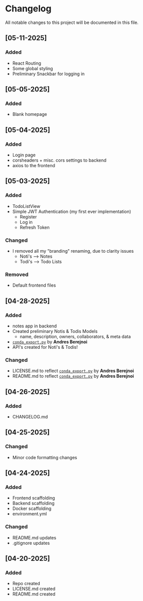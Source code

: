 # Changelog

All notable changes to this project will be documented in this file.

## [05-11-2025]
### Added
- React Routing
- Some global styling
- Preliminary Snackbar for logging in


## [05-05-2025]
### Added
- Blank homepage

## [05-04-2025]
### Added
- Login page
- corsheaders + misc. cors settings to backend
- axios to the frontend

## [05-03-2025]
### Added
- TodoListView
- Simple JWT Authentication (my first ever implementation)
    - Register
    - Log in
    - Refresh Token

### Changed
- I removed all my "branding" renaming, due to clarity issues
    - Noti's --> Notes
    - Todi's --> Todo Lists

### Removed
- Default frontend files

## [04-28-2025]
### Added
- notes app in backend
- Created preliminary Notis & Todis Models
    - name, description, owners, collaborators, & meta data
- [`conda_export.py`](https://github.com/andresberejnoi/Conda-Tools) by **Andres Berejnoi**
- API's created for Noti's & Todis!

### Changed
- LICENSE.md to reflect [`conda_export.py`](https://github.com/andresberejnoi/Conda-Tools) by **Andres Berejnoi**
- README.md to reflect [`conda_export.py`](https://github.com/andresberejnoi/Conda-Tools) by **Andres Berejnoi**

## [04-26-2025]
### Added
- CHANGELOG.md

## [04-25-2025]
### Changed
- Minor code formatting changes

## [04-24-2025]
### Added
- Frontend scaffolding
- Backend scaffolding
- Docker scaffolding
- environment.yml 

### Changed
- README.md updates
- .gitignore updates

## [04-20-2025]
### Added
- Repo created
- LICENSE.md created
- README.md created
